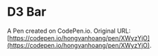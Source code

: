 # D3 Bar

A Pen created on CodePen.io. Original URL: [https://codepen.io/hongvanhoang/pen/XWyzYjO](https://codepen.io/hongvanhoang/pen/XWyzYjO).

